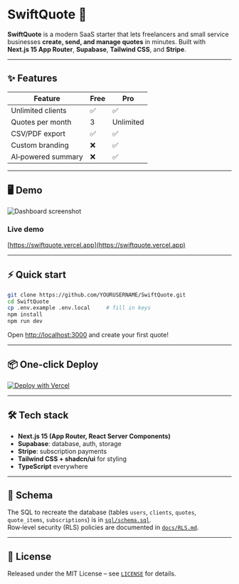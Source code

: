 # SwiftQuote 🚀

**SwiftQuote** is a modern SaaS starter that lets freelancers and small service businesses **create, send, and manage quotes** in minutes. Built with **Next.js 15 App Router**, **Supabase**, **Tailwind CSS**, and **Stripe**.

---

## ✨ Features

| Feature | Free | Pro |
|---------|------|-----|
| Unlimited clients | ✅ | ✅ |
| Quotes per month | 3 | Unlimited |
| CSV/PDF export | ✅ | ✅ |
| Custom branding | ❌ | ✅ |
| AI‑powered summary | ❌ | ✅ |

---

## 🖥️ Demo

![Dashboard screenshot](docs/dashboard.png)

### Live demo  
[https://swiftquote.vercel.app](https://swiftquote.vercel.app)

---

## ⚡ Quick start

```bash
git clone https://github.com/YOURUSERNAME/SwiftQuote.git
cd SwiftQuote
cp .env.example .env.local     # fill in keys
npm install
npm run dev
```

Open <http://localhost:3000> and create your first quote!

---

## 📦 One‑click Deploy

[![Deploy with Vercel](https://vercel.com/button)](https://vercel.com/new/clone?repository-url=https://github.com/YOURUSERNAME/SwiftQuote&env=NEXT_PUBLIC_SUPABASE_URL,NEXT_PUBLIC_SUPABASE_ANON_KEY,SUPABASE_SERVICE_ROLE_KEY,STRIPE_SECRET_KEY,STRIPE_WEBHOOK_SECRET,STRIPE_PRICE_PRO_ID,NEXT_PUBLIC_APP_URL&envDescription=Add%20your%20keys&redirect-url=/dashboard)

---

## 🛠️ Tech stack

- **Next.js 15 (App Router, React Server Components)**  
- **Supabase**: database, auth, storage  
- **Stripe**: subscription payments  
- **Tailwind CSS + shadcn/ui** for styling  
- **TypeScript** everywhere

---

## 📑 Schema

The SQL to recreate the database (tables `users`, `clients`, `quotes`, `quote_items`, `subscriptions`) is in [`sql/schema.sql`](sql/schema.sql).  
Row‑level security (RLS) policies are documented in [`docs/RLS.md`](docs/RLS.md).

---

## 🙏 License

Released under the MIT License – see [`LICENSE`](LICENSE) for details.
